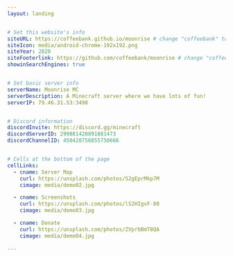 ```yaml
---
layout: landing


# Set this website's info
siteURL: https://coffeebank.github.io/moonrise # change "coffeebank" to your GitHub username
siteIcon: media/android-chrome-192x192.png
siteYear: 2020
siteFooterlink: https://github.com/coffeebank/moonrise # change "coffeebank" to your GitHub username
showinSearchEngines: true


# Set basic server info
serverName: Moonrise MC
serverDescription: A Minecraft server where we have lots of fun!
serverIP: 79.46.31.53:3498


# Discord information
discordInvite: https://discord.gg/minecraft
discordServerID: 299881420891881473
discordChannelID: 450428756855750666


# Cells at the bottom of the page
cellLinks:
  - cname: Server Map
    curl: https://unsplash.com/photos/52gEprMkp7M
    cimage: media/demo02.jpg

  - cname: Screenshots
    curl: https://unsplash.com/photos/lS2HIgvF-80
    cimage: media/demo03.jpg

  - cname: Donate
    curl: https://unsplash.com/photos/ZVprbBmT8QA
    cimage: media/demo04.jpg
    
---
```

